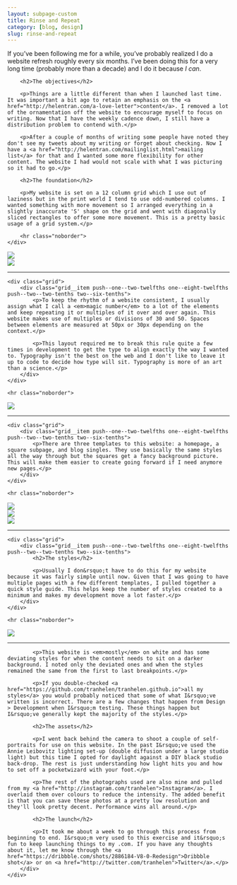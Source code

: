 ```yaml
---
layout: subpage-custom
title: Rinse and Repeat
category: [blog, design]
slug: rinse-and-repeat
---
```


<div class="grid grid--full">
    <div class="grid__item push--one--two-twelfths one--eight-twelfths push--two--two-tenths two--six-tenths">
		<p>If you&rsquo;ve been following me for a while, you&rsquo;ve probably realized I do a website refresh roughly every six months. I&rsquo;ve been doing this for a very long time (probably more than a decade) and I do it because <em>I can</em>.</p>

		<h2>The objectives</h2>

		<p>Things are a little different than when I launched last time. It was important a bit ago to retain an emphasis on the <a href="http://helentran.com/a-love-letter">content</a>. I removed a lot of the ornamentation off the website to encourage myself to focus on writing. Now that I have the weekly cadence down, I still have a distribution problem to contend with.</p>

		<p>After a couple of months of writing some people have noted they don't see my tweets about my writing or forget about checking. Now I have a <a href="http://helentran.com/mailinglist.html">mailing list</a> for that and I wanted some more flexibility for other content. The website I had would not scale with what I was picturing so it had to go.</p>

		<h2>The foundation</h2>

		<p>My website is set on a 12 column grid which I use out of laziness but in the print world I tend to use odd-numbered columns. I wanted something with more movement so I arranged everything in a slightly inaccurate 'S' shape on the grid and went with diagonally sliced rectangles to offer some more movement. This is a pretty basic usage of a grid system.</p>

        <hr class="noborder">
    </div>
</div>

<div class="grid">
	<div class="grid__item two--nine-twelfths">
		<img src="./img/post/44-01.jpg">
	</div>
	<div class="grid__item two--three-twelfths">
		<img src="./img/post/44-02.jpg">
	</div>
</div>

<div class="grid grid--full">
	<hr class="noborder">

	<div class="grid">
	    <div class="grid__item push--one--two-twelfths one--eight-twelfths push--two--two-tenths two--six-tenths">
	    	<p>To keep the rhythm of a website consistent, I usually assign what I call a <em>magic number</em> to a lot of the elements and keep repeating it or multiples of it over and over again. This website makes use of multiples or divisions of 30 and 50. Spaces between elements are measured at 50px or 30px depending on the context.</p>

	    	<p>This layout required me to break this rule quite a few times in development to get the type to align exactly the way I wanted to. Typography isn't the best on the web and I don't like to leave it up to code to decide how type will sit. Typography is more of an art than a science.</p>
	    </div>
	</div>

    <hr class="noborder">
</div>

<img src="./img/post/44-03.jpg">

<div class="grid grid--full">
	<hr class="noborder">

	<div class="grid">
	    <div class="grid__item push--one--two-twelfths one--eight-twelfths push--two--two-tenths two--six-tenths">
	    	<p>There are three templates to this website: a homepage, a square subpage, and blog singles. They use basically the same styles all the way through but the squares get a fancy background picture. This will make them easier to create going forward if I need anymore new pages.</p>
	    </div>
	</div>

    <hr class="noborder">
</div>

<div class="grid">
	<div class="grid__item two--one-third">
		<img src="./img/post/44-04.jpg">
	</div>
	<div class="grid__item two--one-third">
		<img src="./img/post/44-06.jpg">
	</div>
	<div class="grid__item two--one-third">
		<img src="./img/post/44-05.jpg">
	</div>
</div>

<div class="grid grid--full">
	<hr class="noborder">

	<div class="grid">
	    <div class="grid__item push--one--two-twelfths one--eight-twelfths push--two--two-tenths two--six-tenths">
	    	<h2>The styles</h2>

	    	<p>Usually I don&rsquo;t have to do this for my website because it was fairly simple until now. Given that I was going to have multiple pages with a few different templates, I pulled together a quick style guide. This helps keep the number of styles created to a minimum and makes my development move a lot faster.</p>
	    </div>
	</div>

    <hr class="noborder">
</div>

<img src="./img/post/44-07.jpg">

<div class="grid grid--full">
	<div class="grid">
	    <div class="grid__item push--one--two-twelfths one--eight-twelfths push--two--two-tenths two--six-tenths">
			<hr class="noborder">

	    	<p>This website is <em>mostly</em> on white and has some deviating styles for when the content needs to sit on a darker background. I noted only the deviated ones and when the styles remained the same from the first to last breakpoints.</p>

			<p>If you double-checked <a href="https://github.com/tranhelen/tranhelen.github.io">all my styles</a> you would probably noticed that some of what I&rsquo;ve written is incorrect. There are a few changes that happen from Design > Development when I&rsquo;m testing. These things happen but I&rsquo;ve generally kept the majority of the styles.</p>

			<h2>The assets</h2>

			<p>I went back behind the camera to shoot a couple of self-portraits for use on this website. In the past I&rsquo;ve used the Annie Leibovitz lighting set-up (double diffusion under a large studio light) but this time I opted for daylight against a DIY black studio back-drop. The rest is just understanding how light hits you and how to set off a pocketwizard with your foot.</p>

			<p>The rest of the photographs used are also mine and pulled from my <a href="http://instagram.com/tranhelen">Instagram</a>. I overlaid them over colours to reduce the intensity. The added benefit is that you can save these photos at a pretty low resolution and they'll look pretty decent. Performance wins all around.</p>

			<h2>The launch</h2>

			<p>It took me about a week to go through this process from beginning to end. I&rsquo;m very used to this exercise and it&rsquo;s fun to keep launching things to my .com. If you have any thoughts about it, let me know through the <a href="https://dribbble.com/shots/2886184-V8-0-Redesign">Dribbble shot</a> or on <a href="http://twitter.com/tranhelen">Twitter</a>.</p>
	    </div>
	</div>
</div>